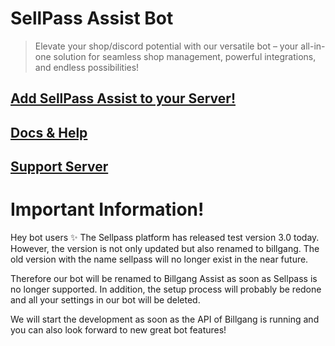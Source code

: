 # SellPass Assist Bot 

> Elevate your shop/discord potential with our versatile bot – your all-in-one solution for seamless shop management, powerful integrations, and endless possibilities!

## [Add SellPass Assist to your Server!](https://discord.com/api/oauth2/authorize?client_id=1208759133868662784&permissions=8&scope=bot+applications.commands)
## [Docs & Help](https://whoisnico.github.io/SellPass-Assist-Bot-Page/#/intro)
## [Support Server](https://discord.gg/XrshPNYJ7h)

# Important Information!

Hey bot users ✨
The Sellpass platform has released test version 3.0 today. However, the version is not only updated but also renamed to billgang. The old version with the name sellpass will no longer exist in the near future. 

Therefore our bot will be renamed to Billgang Assist as soon as Sellpass is no longer supported. In addition, the setup process will probably be redone and all your settings in our bot will be deleted. 

We will start the development as soon as the API of Billgang is running and you can also look forward to new great bot features!